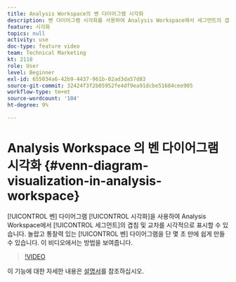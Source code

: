 ```yaml
---
title: Analysis Workspace의 벤 다이어그램 시각화
description: 벤 다이어그램 시각화를 사용하여 Analysis Workspace에서 세그먼트의 겹치기 및 교차를 시각적으로 표시할 수 있습니다. 놀랍고 통찰력 있는 벤 다이어그램을 단 몇 초 만에 만드는 것은 쉽습니다. 이 비디오에서는 방법을 보여줍니다.
feature: 시각화
topics: null
activity: use
doc-type: feature video
team: Technical Marketing
kt: 2118
role: User
level: Beginner
exl-id: 655034a6-42b9-4437-961b-02ad3da57d83
source-git-commit: 32424f3f2b05952fe4df9ea91dcbe51684cee905
workflow-type: tm+mt
source-wordcount: '104'
ht-degree: 9%

---
```


#  Analysis Workspace  의 벤 다이어그램 시각화 {#venn-diagram-visualization-in-analysis-workspace}

[!UICONTROL 벤] 다이어그램 [!UICONTROL 시각화]을 사용하여 Analysis Workspace에서 [!UICONTROL 세그먼트]의 겹침 및 교차를 시각적으로 표시할 수 있습니다. 놀랍고 통찰력 있는 [!UICONTROL 벤] 다이어그램을 단 몇 초 만에 쉽게 만들 수 있습니다. 이 비디오에서는 방법을 보여줍니다.

>[!VIDEO](https://video.tv.adobe.com/v/23987/?quality=12)

이 기능에 대한 자세한 내용은 [설명서](https://marketing.adobe.com/resources/help/ko_KR/analytics/analysis-workspace/venn.html)를 참조하십시오.
